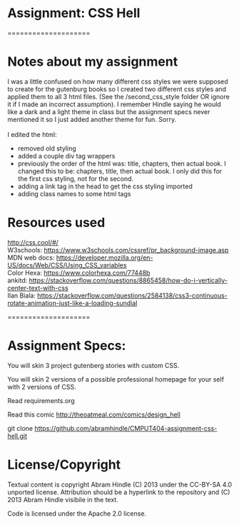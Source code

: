 # Assignment: CSS Hell
====================


# Notes about my assignment
I was a little confused on how many different css styles we were supposed to create for the gutenburg books so I created two different css styles and applied them to all 3 html files. (See the /second_css_style folder OR ignore it if I made an incorrect assumption). I remember Hindle saying he would like a dark and a light theme in class but the assignment specs never mentioned it so I just added another theme for fun. Sorry.
</br>
</br>
I edited the html:
* removed old styling
* added a couple div tag wrappers
* previously the order of the html was: title, chapters, then actual book. I changed this to be: chapters, title, then actual book. I only did this for the first css styling, not for the second.
* adding a link tag in the head to get the css styling imported
* adding class names to some html tags



# Resources used
http://css.cool/#/ </br>
W3schools: https://www.w3schools.com/cssref/pr_background-image.asp </br>
MDN web docs: https://developer.mozilla.org/en-US/docs/Web/CSS/Using_CSS_variables </br>
Color Hexa: https://www.colorhexa.com/77448b </br>
ankitd: https://stackoverflow.com/questions/8865458/how-do-i-vertically-center-text-with-css </br>
Ilan Biala: https://stackoverflow.com/questions/2584138/css3-continuous-rotate-animation-just-like-a-loading-sundial <br/>



====================
# Assignment Specs:

You will skin 3 project gutenberg stories with custom CSS.

You will skin 2 versions of a possible professional homepage for your
self with 2 versions of CSS.

Read requirements.org

Read this comic http://theoatmeal.com/comics/design_hell

git clone https://github.com/abramhindle/CMPUT404-assignment-css-hell.git

License/Copyright
=================

Textual content is copyright Abram Hindle (C) 2013 under the CC-BY-SA
4.0 unported license. Attribution should be a hyperlink to the
repository and (C) 2013 Abram Hindle visibile in the text.

Code is licensed under the Apache 2.0 license.
